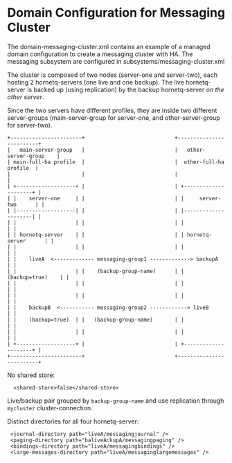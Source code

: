 # Domain Configuration for Messaging Cluster

The domain-messaging-cluster.xml contains an example of a managed domain configuration to create a messaging cluster with HA.
The messaging subsystem are configured in subsystems/messaging-cluster.xml

The cluster is composed of two nodes (server-one and server-two), each hosting 2 hornetq-servers (one live and one backup).
The live hornetq-server is backed up (using replication) by the backup hornetq-server _on the other server_.

Since the two servers have different profiles, they are inside two different server-groups (main-server-group for server-one, and other-server-group for server-two).


    +-----------------------+                             +-------------------------+
    |   main-server-group   |                             |   other-server-group    |
    | main-full-ha profile  |                             |  other-full-ha profile  |
    |                       |                             |                         |
    | +-------------------+ |                             | +---------------------+ |
    | |    server-one     | |                             | |     server-two      | |
    | |-------------------| |                             | |---------------------| |
    | |                   | |                             | |                     | |
    | | hornetq-server    | |                             | | hornetq-server      | |
    | |                   | |                             | |                     | |
    | |    liveA  <------------- messaging-group1 -------------> backupA          | |
    | |                   | |    (backup-group-name)      | |    (backup=true)    | |
    | |                   | |                             | |                     | |
    | |                   | |                             | |                     | |
    | |    backupB  <----------- messaging-group2 ------------> liveB             | |
    | |    (backup=true)  | |   (backup-group-name)       | |                     | |
    | |                   | |                             | |                     | |
    | +-------------------+ |                             | +---------------------+ |
    +-----------------------+                             +-------------------------+


No shared store:

      <shared-store>false</shared-store>

Live/backup pair grouped by `backup-group-name` and use replication through `mycluster` cluster-connection.


Distinct directories for all four hornetq-server:

     <journal-directory path="liveA/messagingjournal" />
     <paging-directory path="baliveAckupA/messagingpaging" />
     <bindings-directory path="liveA/messagingbindings" />
     <large-messages-directory path="liveA/messaginglargemessages" />
